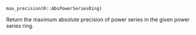```
max_precision(R::AbsPowerSeriesRing)
```

Return the maximum absolute precision of power series in the given power series ring.
